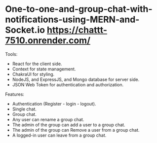 # One-to-one-and-group-chat-with-notifications-using-MERN-and-Socket.io  https://chattt-7510.onrender.com/

Tools:
- React for the client side.
- Context for state management.
- ChakraUI for styling.
- NodeJS, and ExpressJS, and Mongo database for server side.
- JSON Web Token for authentication and authorization.

Features:
- Authentication (Register - login - logout).
- Single chat.
- Group chat.
- Any user can rename a group chat.
- The admin of the group can add a user to a group chat.
- The admin of the group can Remove a user from a group chat.
- A logged-in user can leave from a group chat.
